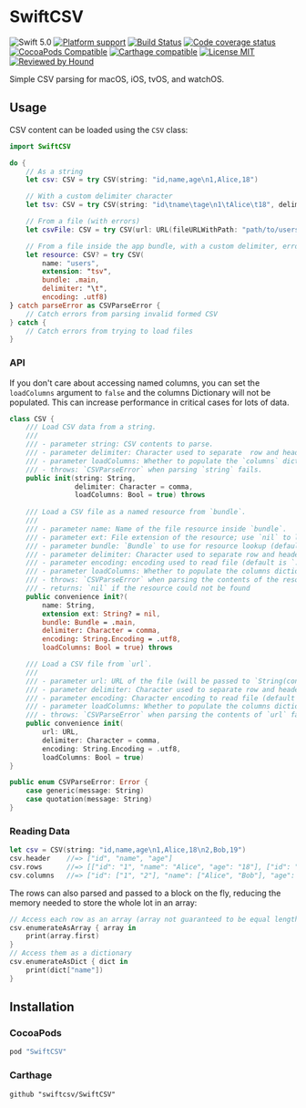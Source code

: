 # SwiftCSV

![Swift 5.0](https://img.shields.io/badge/Swift-5.0-blue.svg?style=flat)
[![Platform support](https://img.shields.io/badge/platform-ios%20%7C%20osx%20%7C%20tvos%20%7C%20watchos-lightgrey.svg?style=flat-square)](https://github.com/swiftcsv/SwiftCSV/blob/master/LICENSE.md) 
[![Build Status](https://img.shields.io/travis/swiftcsv/SwiftCSV/master.svg?style=flat-square)](https://travis-ci.org/swiftcsv/SwiftCSV) 
[![Code coverage status](https://codecov.io/gh/swiftcsv/SwiftCSV/branch/master/graph/badge.svg)](https://codecov.io/gh/swiftcsv/SwiftCSV)
[![CocoaPods Compatible](https://img.shields.io/cocoapods/v/SwiftCSV.svg?style=flat-square)](https://cocoapods.org/pods/SwiftCSV) 
[![Carthage compatible](https://img.shields.io/badge/Carthage-compatible-4BC51D.svg?style=flat)](https://github.com/Carthage/Carthage)
[![License MIT](https://img.shields.io/badge/license-MIT-blue.svg?style=flat-square)](https://github.com/swiftcsv/SwiftCSV/blob/master/LICENSE.md) 
[![Reviewed by Hound](https://img.shields.io/badge/Reviewed_by-Hound-8E64B0.svg?style=flat-square)](https://houndci.com)


Simple CSV parsing for macOS, iOS, tvOS, and watchOS.

## Usage

CSV content can be loaded using the `CSV` class:

```swift
import SwiftCSV

do {
    // As a string
    let csv: CSV = try CSV(string: "id,name,age\n1,Alice,18")

    // With a custom delimiter character
    let tsv: CSV = try CSV(string: "id\tname\tage\n1\tAlice\t18", delimiter: "\t")

    // From a file (with errors)
    let csvFile: CSV = try CSV(url: URL(fileURLWithPath: "path/to/users.csv"))

    // From a file inside the app bundle, with a custom delimiter, errors, and custom encoding
    let resource: CSV? = try CSV(
        name: "users", 
        extension: "tsv", 
        bundle: .main, 
        delimiter: "\t", 
        encoding: .utf8)
} catch parseError as CSVParseError {
    // Catch errors from parsing invalid formed CSV
} catch {
    // Catch errors from trying to load files
}
```

### API

If you don't care about accessing named columns, you can set the `loadColumns` argument to `false` and the columns Dictionary will not be populated. This can increase performance in critical cases for lots of data.

```swift
class CSV {
    /// Load CSV data from a string.
    ///
    /// - parameter string: CSV contents to parse.
    /// - parameter delimiter: Character used to separate  row and header fields (default is ',')
    /// - parameter loadColumns: Whether to populate the `columns` dictionary (default is `true`)
    /// - throws: `CSVParseError` when parsing `string` fails.
    public init(string: String, 
                delimiter: Character = comma, 
                loadColumns: Bool = true) throws
                
    /// Load a CSV file as a named resource from `bundle`.
    ///
    /// - parameter name: Name of the file resource inside `bundle`.
    /// - parameter ext: File extension of the resource; use `nil` to load the first file matching the name (default is `nil`)
    /// - parameter bundle: `Bundle` to use for resource lookup (default is `.main`)
    /// - parameter delimiter: Character used to separate row and header fields (default is ',')
    /// - parameter encoding: encoding used to read file (default is `.utf8`)
    /// - parameter loadColumns: Whether to populate the columns dictionary (default is `true`)
    /// - throws: `CSVParseError` when parsing the contents of the resource fails, or file loading errors.
    /// - returns: `nil` if the resource could not be found
    public convenience init?(
        name: String, 
        extension ext: String? = nil, 
        bundle: Bundle = .main, 
        delimiter: Character = comma, 
        encoding: String.Encoding = .utf8, 
        loadColumns: Bool = true) throws

    /// Load a CSV file from `url`.
    ///
    /// - parameter url: URL of the file (will be passed to `String(contentsOfURL:encoding:)` to load)
    /// - parameter delimiter: Character used to separate row and header fields (default is ',')
    /// - parameter encoding: Character encoding to read file (default is `.utf8`)
    /// - parameter loadColumns: Whether to populate the columns dictionary (default is `true`)
    /// - throws: `CSVParseError` when parsing the contents of `url` fails, or file loading errors.
    public convenience init(
        url: URL, 
        delimiter: Character = comma, 
        encoding: String.Encoding = .utf8, 
        loadColumns: Bool = true)
}

public enum CSVParseError: Error {
    case generic(message: String)
    case quotation(message: String)
}
```

### Reading Data

```swift
let csv = CSV(string: "id,name,age\n1,Alice,18\n2,Bob,19")
csv.header    //=> ["id", "name", "age"]
csv.rows      //=> [["id": "1", "name": "Alice", "age": "18"], ["id": "2", "name": "Bob", "age": "19"]]
csv.columns   //=> ["id": ["1", "2"], "name": ["Alice", "Bob"], "age": ["18", "19"]]
```

The rows can also parsed and passed to a block on the fly, reducing the memory needed to store the whole lot in an array:

```swift
// Access each row as an array (array not guaranteed to be equal length to the header)
csv.enumerateAsArray { array in
    print(array.first)
}
// Access them as a dictionary
csv.enumerateAsDict { dict in
    print(dict["name"])
}
```

## Installation

### CocoaPods

```ruby
pod "SwiftCSV"
```

### Carthage

```
github "swiftcsv/SwiftCSV"
```
